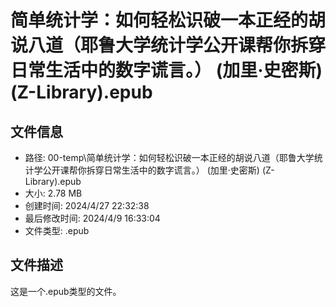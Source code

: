 ﻿# 简单统计学：如何轻松识破一本正经的胡说八道（耶鲁大学统计学公开课帮你拆穿日常生活中的数字谎言。） (加里·史密斯) (Z-Library).epub

## 文件信息
- 路径: 00-temp\简单统计学：如何轻松识破一本正经的胡说八道（耶鲁大学统计学公开课帮你拆穿日常生活中的数字谎言。） (加里·史密斯) (Z-Library).epub
- 大小: 2.78 MB
- 创建时间: 2024/4/27 22:32:38
- 最后修改时间: 2024/4/9 16:33:04
- 文件类型: .epub

## 文件描述
这是一个.epub类型的文件。

